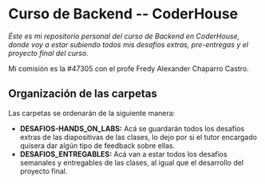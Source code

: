 # Curso de Backend -- CoderHouse

_Éste es mi repositorio personal del curso de Backend en CoderHouse, donde voy a estar subiendo todos mis desafíos extras, pre-entregas y el proyecto final del curso._

Mi comisión es la #47305 con el profe Fredy Alexander Chaparro Castro.

## Organización de las carpetas

Las carpetas se ordenarán de la siguiente manera:

- **DESAFIOS-HANDS_ON_LABS:** Acá se guardarán todos los desafíos extras de las diapositivas de las clases, lo dejo por si el tutor encargado quisera dar algún tipo de feedback sobre ellas.
- **DESAFIOS_ENTREGABLES:** Acá van a estar todos los desafíos semanales y entregables de las clases, al igual que el desarrollo del proyecto final.
